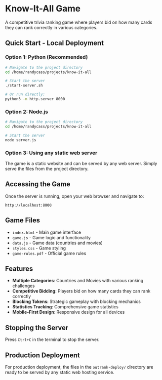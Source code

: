 # Know-It-All Game

A competitive trivia ranking game where players bid on how many cards they can rank correctly in various categories.

## Quick Start - Local Deployment

### Option 1: Python (Recommended)
```bash
# Navigate to the project directory
cd /home/randycass/projects/know-it-all

# Start the server
./start-server.sh

# Or run directly:
python3 -m http.server 8000
```

### Option 2: Node.js
```bash
# Navigate to the project directory
cd /home/randycass/projects/know-it-all

# Start the server
node server.js
```

### Option 3: Using any static web server
The game is a static website and can be served by any web server. Simply serve the files from the project directory.

## Accessing the Game

Once the server is running, open your web browser and navigate to:
```
http://localhost:8000
```

## Game Files

- `index.html` - Main game interface
- `game.js` - Game logic and functionality
- `data.js` - Game data (countries and movies)
- `styles.css` - Game styling
- `game-rules.pdf` - Official game rules

## Features

- **Multiple Categories**: Countries and Movies with various ranking challenges
- **Competitive Bidding**: Players bid on how many cards they can rank correctly
- **Blocking Tokens**: Strategic gameplay with blocking mechanics
- **Statistics Tracking**: Comprehensive game statistics
- **Mobile-First Design**: Responsive design for all devices

## Stopping the Server

Press `Ctrl+C` in the terminal to stop the server.

## Production Deployment

For production deployment, the files in the `outrank-deploy/` directory are ready to be served by any static web hosting service.